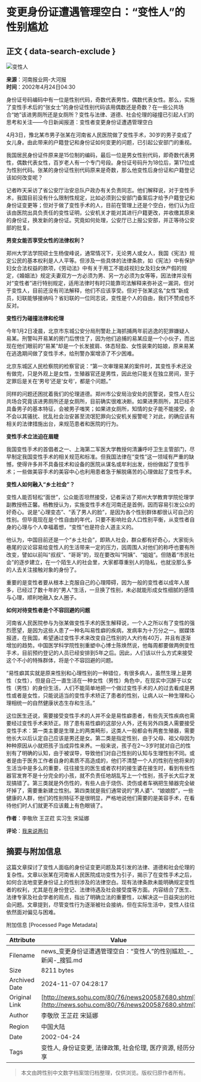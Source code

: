 # 变更身份证遭遇管理空白：“变性人”的性别尴尬

## 正文 { data-search-exclude }


![变性人](https://photo.sohu.com/37/72/Img147497237.gif)

**来源**：河南报业网-大河报  
**时间**：2002年4月24日04:30

身份证号码编码中有一位是性别代码，奇数代表男性，偶数代表女性。那么，实施了变性手术后的“张女士”的身份证性别代码该用偶数还是奇数？在一些公共场合“她”该进男厕所还是女厕所？变性与法律、道德、社会伦理的碰撞已引起人们的思考和关注——今日新闻报道：变性者变更身份证遭遇管理空白

4月3日，豫北某市男子张某在河南省人民医院做了变性手术，30岁的男子变成了女儿身。由此带来的户籍登记和身份证如何变更的问题，已引起公安部门的重视。

我国居民身份证件原来是15位制的编码，最后一位是男女性别代码，即奇数代表男性，偶数代表女性，百岁老人有一个专门号段。身份证号码升为18位后，第17位成为性别代码。张某的身份证性别代码原来是奇数，那么他变性后身份证和户籍登记该如何改变呢？

记者昨天采访了省公安厅治安总队户政办有关负责同志。他们解释说，对于变性手术，我国目前没有什么限制性规定，比如必须到公安部门备案后才给予户籍登记和身份证变更等；但对于做了变性手术的人，目前在管理上还是个空白，他们认为应该由医院出具负责任的变性证明，公安机关才能对其进行户籍更改，并收缴其原来的身份证，换发新的身份证。究竟如何处理，公安厅已上报公安部，并正等待公安部的批复。

**男变女能否享受女性的法律权利？**

郑州大学法学院硕士生杨俊峰说，通常情况下，无论男人或女人，我国《宪法》规定公民的基本权利是人人平等。但涉及一些具体的法律条款，如《宪法》中有保护妇女合法权益的款项，《劳动法》中有关于用工不能歧视妇女及妇女休产假的规定，《婚姻法》规定夫妻双方一方必须为男、另一方必须为女等等，因法律并没有对“变性者”进行特别规定，适用法律时有时只能靠司法解释来弥补这一漏洞，但对于变性人，目前还没有司法解释，他们不应该享受。但对于张某这名“女性”新成员，妇联能够接纳吗？省妇联的一位同志说，变性是个人的自由，我们不赞成也不反对。

**变性行为碰撞法律和伦理**

今年1月2日凌晨，北京市东城公安分局刑警赴上海抓捕两年前逃逸的犯罪嫌疑人易某。刑警叫开易某的房门后愣住了，因为他们追捕的易某应是一个小伙子，而出现在他们眼前的“易某”却是一个长发披肩、体态轻盈、女性装束的姑娘，原来易某在逃逸期间做了变性手术，给刑警办案增添了不少困难。

北京东城区人民检察院的检察官说：“第一次审理易某的案件时，其变性手术还没有做完，只是外观上是女性，生殖器官还是男性，因此他只能关在独立房间，至于定罪后是关在‘男号’还是‘女号’，都是个问题。”

同样的问题还困扰着我们的伦理道德。郑州市公安局治安处的民警说，变性人在公共场合究竟该进男厕所还是女厕所，目前确实很难决断。如果进男厕所，其已经不具备男子的基本特征，会被男子嗤笑；如果进女厕所，知情的女子能不能接受，会不会以其骚扰、扰乱社会治安甚至流氓犯罪向公安机关报警呢？对此，的确应该有相关的法律措施出台，来规范患者和医院的行为。

**变性手术立法迫在眉睫**

我国变性手术的首倡者之一、上海第二军医大学教授何清濂呼吁卫生主管部门，尽早制定我国变性手术的相关规范和标准。但我国法律在“变性”这一领域有严重的缺憾，使得许多并不具备技术和设备的医院从谋名或牟利出发，纷纷做起了变性手术；一些做美容手术的美容中心也利用患者急于解脱痛苦的心理做起了变性手术。

**变性人如何融入“乡土社会”？**

变性人能否轻松“面世”，公众能否坦然接受，记者采访了郑州大学教育学院伦理学副教授杨正馨。杨教授认为，实施变性手术在河南还是首例，因而容易引发公众的好奇心。说是“心理变态”、“丢了男人的脸”，是因为各个性别群体都很认可自己的性别。但毕竟现在是个性自由的年代，只要不影响社会人口性别平衡，从变性者自身的心理与个人幸福着想，“变性”也是符合人道主义的。

他认为，中国目前还是一个“乡土社会”，即熟人社会，群众都有好奇心，大家街头巷尾的议论容易给变性人的生活带来一定的压力，因周围人对他们的称呼也要有所改变，譬如以前叫“叔叔”、“哥哥”的，现在要改叫“阿姨”、“姐姐”。但随着“市民社会”的逐步建立，在一个陌生人的社会里，大家都尊重别人的隐私，也就没那么多的人去关注接触对象的身份了。

重要的是变性者要从根本上克服自己的心理障碍，因为一般的变性者以成年人居多，已经过了数十年的“男人”生活，一旦换了性别，未必就能形成女性细腻的感情与心理，顺利地融入女人圈子。

**如何对待变性者是个不容回避的问题**

河南省人民医院参与为张某做变性手术的医生解释说，一个人之所以有了变性的强烈愿望，是因为这些人患了一种名叫易性癖的疾病，发病率为十万分之一。据媒体报道，在我国，希望通过变性手术来改变自己性别的人大约有40万，并且有逐渐增加的趋势。中国医学科学院性别重塑中心博士陈焕然说，他每周都要做两例变性手术，目前预约登记的人员已经安排到5年之后。因此，人们该以什么方式来接受这个不小的特殊群体，将是个不容回避的问题。

“易性癖其实就是原来性别和心理性别的一种错位，有很多病人，虽然生理上是男性（女性），但是自己一直生活在一种女性（男性）角色中，在现实中沉醉于以女性（男性）的身份生活，人们不能简单地把一个做过变性手术的人的过去看成是男性或者是女性，只能说适当的变性手术矫正了患者的性别，让病人以一种生理和心理相统一的自然健康状态生存和生活。” 

这位医生还说，需要接受变性手术的人并不全是易性癖患者，有些先天性疾病也需要经过变性手术来矫正。除了患有易性癖的这部分人外，还有另外四类人需要接受变性手术：第一类主要是生理上的两类畸形，这类人一般都会有两套生殖器，需要他长大以后认定自己应该是男还是女。第二类是指定性别，由于父母、祖父母因为种种原因从小就把孩子当成异性来养。一般来说，孩子在2～3岁时就对自己的性别有了明确的认知，由于被误导，导致他们对自己性别的认知与生理性别不同。或者是由于医务工作者自身的素质不高造成的，他们不清楚一个人的性别在他将来的生活当中是多么的重要，往往接生的医生或者农村的接生婆在接生时，看到有些性器官发育不是十分完全的小孩，就不负责任地胡乱写上一个性别，孩子长大后才发现搞错了。第三类就是外伤性的，有些人由于烧伤、烫伤或者车祸把生殖器完全破坏掉了，需要重新建立性别。第四类就是我们通常说的“男人婆”、“娘娘腔”，一些健康的人群，他们的性别特征不是很明显，严格地说他们需要的是美容手术，在看待他们时人们就更不应该戴上有色眼镜了。

**作者**：李敬欣 王芷荭 实习生 宋延娜

**评论**：[我来说两句](https://news.sohu.com/80/76/newsdiscuss200587680.shtml)

## 摘要与附加信息

<!-- tcd_abstract -->
这篇文章探讨了变性人面临的身份证变更问题及其引发的法律、道德和社会伦理的复杂性。文章以张某在河南省人民医院成功变性为引子，揭示了在变性手术之后，如何合法地变更身份证上的性别涉及的法律空白。现有法律条款未能明确规定变性者的权利，尤其是在身份登记、法律待遇及社会接受度等方面。内容结合了医生、法律专家及社会学者的观点，指出了明确立法的重要性，以解决这一日益突出的社会问题。文章提到，尽管变性行为逐渐被社会接纳，但在实际生活中，变性人往往依然面对偏见与困难。
<!-- tcd_abstract_end -->

附加信息 [Processed Page Metadata]

| Attribute       | Value                                  |
|-----------------|----------------------------------------|
| Filename        | news_变更身份证遭遇管理空白：“变性人”的性别尴尬_-_新闻-_搜狐.md                             |
| Size            | 8211 bytes                           |
| Archived Date   | 2024-11-07 04:28:17                             |
| Original Link   | [http://news.sohu.com/80/76/news200587680.shtml](http://news.sohu.com/80/76/news200587680.shtml)                       |
| Author          | 李敬欣 王芷荭 宋延娜                               |
| Region          | 中国大陆                               |
| Date            | 2002-04-24                                 |
| Tags            | 变性人, 身份证变更, 法律政策, 社会伦理, 医疗资源, 经历分享                                 |
>
> 本文由跨性别中文数字档案馆归档整理，仅供浏览。版权归原作者所有。
>